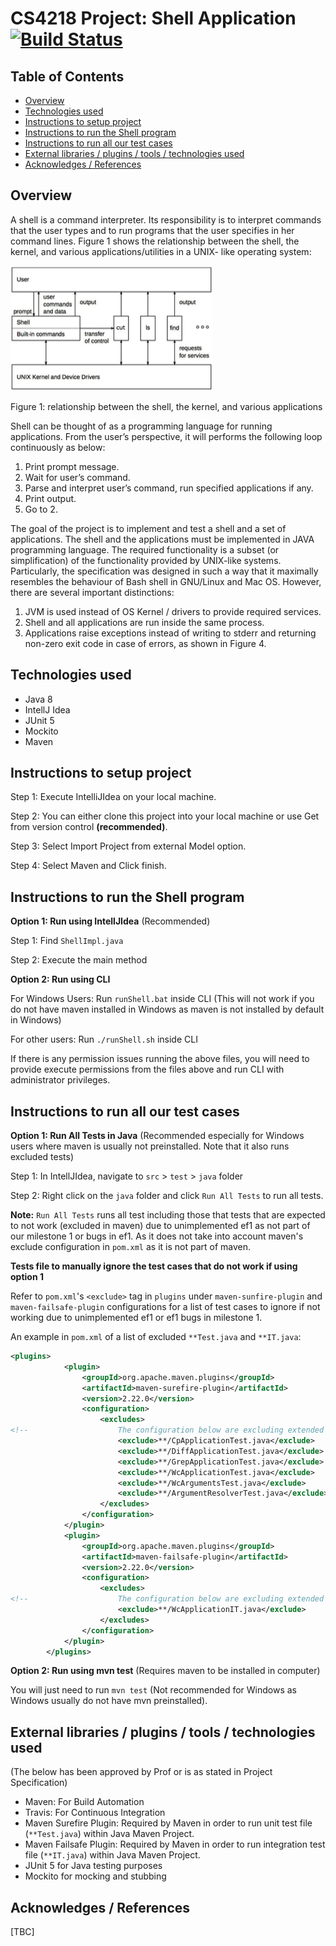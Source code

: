 # CS4218 Project: Shell Application [![Build Status](https://travis-ci.com/nus-cs4218/cs4218-project-ay1920-s2-2020-team22.svg?token=jKdVBsb1h7BZ2PCTqrnm&branch=master)](https://travis-ci.com/nus-cs4218/cs4218-project-ay1920-s2-2020-team22)

## Table of Contents
  * [Overview](#overview)
  * [Technologies used](#technologies-used)
  * [Instructions to setup project](#instructions-to-setup-project)
  * [Instructions to run the Shell program](#instructions-to-run-the-shell-program)
  * [Instructions to run all our test cases](#instructions-to-run-all-our-test-cases)
  * [External libraries / plugins / tools / technologies used](#external-libraries-/-plugins-/-tools-/-technologies-used)
  * [Acknowledges / References](#acknowledges-/-references)

## Overview

A shell is a command interpreter. Its responsibility is to interpret commands that the user types and to run programs that the user specifies in her command lines.
Figure 1 shows the relationship between the shell, the kernel, and various applications/utilities in a UNIX- like operating system:

![CS4218 Shell Architecture](CS4218_Architecture.png)

Figure 1: relationship between the shell, the kernel, and various applications

Shell can be thought of as a programming language for running applications. From the user’s perspective, it will performs the following loop continuously as below:
1. Print prompt message.
2. Wait for user’s command.
3. Parse and interpret user’s command, run specified applications if any.
4. Print output.
5. Go to 2.

The goal of the project is to implement and test a shell and a set of applications. The shell and the applications must be implemented in JAVA programming language. The required functionality is a subset (or simplification) of the functionality provided by UNIX-like systems. Particularly, the specification was designed in such a way that it maximally resembles the behaviour of Bash shell in GNU/Linux and Mac OS. However, there are several important distinctions:
1. JVM is used instead of OS Kernel / drivers to provide required services.
2. Shell and all applications are run inside the same process.
3. Applications raise exceptions instead of writing to stderr and returning non-zero exit code in case of errors, as shown in Figure 4.

## Technologies used
- Java 8
- IntellJ Idea
- JUnit 5
- Mockito
- Maven

## Instructions to setup project
Step 1: Execute IntelliJIdea on your local machine.

Step 2: You can either clone this project into your local machine or use Get from version control **(recommended)**.

Step 3: Select Import Project from external Model option.

Step 4: Select Maven and Click finish.

## Instructions to run the Shell program
**Option 1: Run using IntellJIdea** (Recommended)

Step 1: Find `ShellImpl.java`

Step 2: Execute the main method

**Option 2: Run using CLI**

For Windows Users: Run `runShell.bat` inside CLI (This will not work if you do not have maven installed in Windows as maven is not installed by default in Windows)

For other users: Run `./runShell.sh` inside CLI

If there is any permission issues running the above files, you will need to provide execute permissions from the files above and run CLI with administrator privileges.

## Instructions to run all our test cases

**Option 1: Run All Tests in Java** (Recommended especially for Windows users where maven is usually not preinstalled. Note that it also runs excluded tests)

Step 1: In IntellJIdea, navigate to `src` > `test` > `java` folder

Step 2: Right click on the `java` folder and click `Run All Tests` to run all tests.

**Note:** `Run All Tests` runs all test including those that tests that are expected to not work (excluded in maven) due to unimplemented ef1 as not part of our milestone 1 or bugs in ef1. As it does not take into account maven's exclude configuration in `pom.xml` as it is not part of maven.

**Tests file to manually ignore the test cases that do not work if using option 1**

Refer to `pom.xml`'s `<exclude>` tag in `plugins` under `maven-sunfire-plugin` and `maven-failsafe-plugin` configurations for a list of test cases to ignore if not working due to unimplemented ef1 or ef1 bugs in milestone 1.

An example in `pom.xml` of a list of excluded `**Test.java` and `**IT.java`:

```xml
<plugins>
            <plugin>
                <groupId>org.apache.maven.plugins</groupId>
                <artifactId>maven-surefire-plugin</artifactId>
                <version>2.22.0</version>
                <configuration>
                    <excludes>
<!--                    The configuration below are excluding extended functionality 1 unit test from maven build-->
                        <exclude>**/CpApplicationTest.java</exclude>
                        <exclude>**/DiffApplicationTest.java</exclude>
                        <exclude>**/GrepApplicationTest.java</exclude>
                        <exclude>**/WcApplicationTest.java</exclude>
                        <exclude>**/WcArgumentsTest.java</exclude>
                        <exclude>**/ArgumentResolverTest.java</exclude>
                    </excludes>
                </configuration>
            </plugin>
            <plugin>
                <groupId>org.apache.maven.plugins</groupId>
                <artifactId>maven-failsafe-plugin</artifactId>
                <version>2.22.0</version>
                <configuration>
                    <excludes>
<!--                    The configuration below are excluding extended functionality 1 integration test from maven build-->
                        <exclude>**/WcApplicationIT.java</exclude>
                    </excludes>
                </configuration>
            </plugin>
        </plugins>
```

**Option 2: Run using mvn test** (Requires maven to be installed in computer)

You will just need to run `mvn test` (Not recommended for Windows as Windows usually do not have mvn preinstalled).

## External libraries / plugins / tools / technologies used
(The below has been approved by Prof or is as stated in Project Specification) 
- Maven: For Build Automation
- Travis: For Continuous Integration
- Maven Surefire Plugin: Required by Maven in order to run unit test file (`**Test.java`) within Java Maven Project.
- Maven Failsafe Plugin: Required by Maven in order to run integration test file (`**IT.java`) within Java Maven Project.
- JUnit 5 for Java testing purposes
- Mockito for mocking and stubbing

## Acknowledges / References
[TBC]